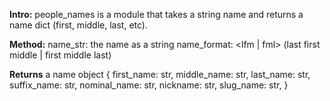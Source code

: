 **Intro:**
people_names is a module that takes a string name and returns a name dict (first, middle, last, etc).

**Method:**
  name_str: the name as a string
  name_format: <lfm | fml>  (last first middle | first middle last)

**Returns**
  a name object
    {
      first_name: str,
      middle_name: str,
      last_name: str,
      suffix_name: str,
      nominal_name: str,
      nickname: str,
      slug_name: str,
    }
